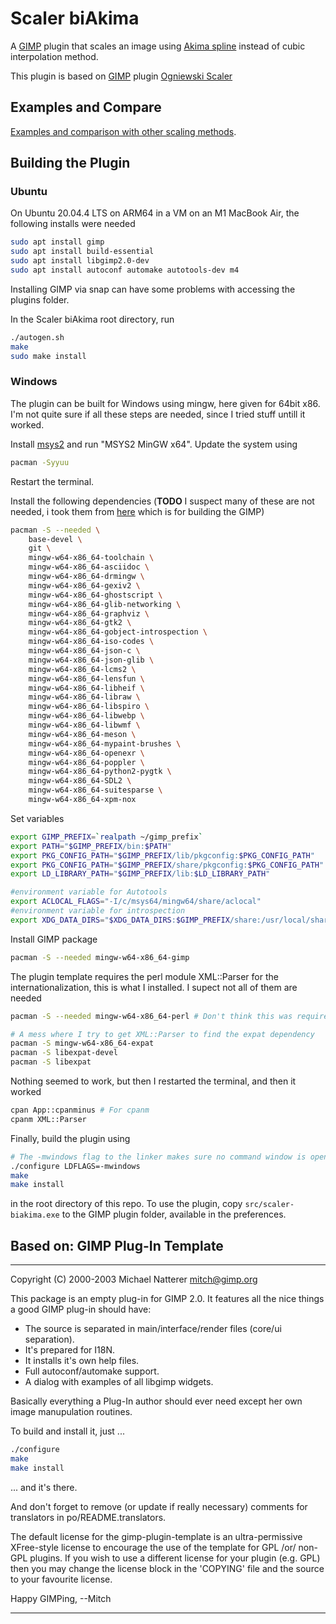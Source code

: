 # Scaler biAkima

A [GIMP](https://www.gimp.org/) plugin that scales an image using [Akima spline](https://en.wikipedia.org/wiki/Akima_spline) instead of cubic interpolation method.

This plugin is based on [GIMP](https://www.gimp.org/) plugin [Ogniewski Scaler](https://github.com/pannacotta98/ogniewski-scaler)


## Examples and Compare

[Examples and comparison with other scaling methods](https://github.com/ImageProcessing-ElectronicPublications/gimp-plugin-scaler-biakima-demo).

## Building the Plugin

### Ubuntu

On Ubuntu 20.04.4 LTS on ARM64 in a VM on an M1 MacBook Air, the following installs were needed
```sh
sudo apt install gimp
sudo apt install build-essential
sudo apt install libgimp2.0-dev
sudo apt install autoconf automake autotools-dev m4
```

Installing GIMP via snap can have some problems with accessing the plugins folder.

In the Scaler biAkima root directory, run
```sh
./autogen.sh
make
sudo make install
```

### Windows

The plugin can be built for Windows using mingw, here given for 64bit x86. I'm not quite sure if all these steps are needed, since I tried stuff untill it worked.

Install [msys2](https://msys2.github.io/) and run "MSYS2 MinGW x64". Update the system using
```sh
pacman -Syyuu
```
Restart the terminal.

Install the following dependencies (**TODO** I suspect many of these are not needed, i took them from [here](https://wiki.gimp.org/wiki/Hacking:Building/Windows#Cross-Compiling_GIMP_under_UNIX_using_crossroad) which is for building the GIMP)
```sh
pacman -S --needed \
    base-devel \
    git \
    mingw-w64-x86_64-toolchain \
    mingw-w64-x86_64-asciidoc \
    mingw-w64-x86_64-drmingw \
    mingw-w64-x86_64-gexiv2 \
    mingw-w64-x86_64-ghostscript \
    mingw-w64-x86_64-glib-networking \
    mingw-w64-x86_64-graphviz \
    mingw-w64-x86_64-gtk2 \
    mingw-w64-x86_64-gobject-introspection \
    mingw-w64-x86_64-iso-codes \
    mingw-w64-x86_64-json-c \
    mingw-w64-x86_64-json-glib \
    mingw-w64-x86_64-lcms2 \
    mingw-w64-x86_64-lensfun \
    mingw-w64-x86_64-libheif \
    mingw-w64-x86_64-libraw \
    mingw-w64-x86_64-libspiro \
    mingw-w64-x86_64-libwebp \
    mingw-w64-x86_64-libwmf \
    mingw-w64-x86_64-meson \
    mingw-w64-x86_64-mypaint-brushes \
    mingw-w64-x86_64-openexr \
    mingw-w64-x86_64-poppler \
    mingw-w64-x86_64-python2-pygtk \
    mingw-w64-x86_64-SDL2 \
    mingw-w64-x86_64-suitesparse \
    mingw-w64-x86_64-xpm-nox
```

Set variables
```sh
export GIMP_PREFIX=`realpath ~/gimp_prefix`
export PATH="$GIMP_PREFIX/bin:$PATH"
export PKG_CONFIG_PATH="$GIMP_PREFIX/lib/pkgconfig:$PKG_CONFIG_PATH"
export PKG_CONFIG_PATH="$GIMP_PREFIX/share/pkgconfig:$PKG_CONFIG_PATH"
export LD_LIBRARY_PATH="$GIMP_PREFIX/lib:$LD_LIBRARY_PATH"

#environment variable for Autotools
export ACLOCAL_FLAGS="-I/c/msys64/mingw64/share/aclocal"
#environment variable for introspection
export XDG_DATA_DIRS="$XDG_DATA_DIRS:$GIMP_PREFIX/share:/usr/local/share/:/usr/share/:/mingw64/share/"
```

Install GIMP package
```sh
pacman -S --needed mingw-w64-x86_64-gimp
```

The plugin template requires the perl module XML::Parser for the internationalization, this is what I installed. I supect not all of them are needed
```sh
pacman -S --needed mingw-w64-x86_64-perl # Don't think this was required

# A mess where I try to get XML::Parser to find the expat dependency
pacman -S mingw-w64-x86_64-expat
pacman -S libexpat-devel
pacman -S libexpat
```

Nothing seemed to work, but then I restarted the terminal, and then it worked
```sh
cpan App::cpanminus # For cpanm
cpanm XML::Parser
```

Finally, build the plugin using
```sh
# The -mwindows flag to the linker makes sure no command window is opened
./configure LDFLAGS=-mwindows
make
make install
```

in the root directory of this repo. To use the plugin, copy `src/scaler-biakima.exe` to the GIMP plugin folder, available in the preferences.


## Based on: GIMP Plug-In Template

---

Copyright (C) 2000-2003  Michael Natterer <mitch@gimp.org>


This package is an empty plug-in for GIMP 2.0. It features all the
nice things a good GIMP plug-in should have:

- The source is separated in main/interface/render files (core/ui separation).
- It's prepared for I18N.
- It installs it's own help files.
- Full autoconf/automake support.
- A dialog with examples of all libgimp widgets.

Basically everything a Plug-In author should ever need except
her own image manupulation routines.


To build and install it, just ...
```sh
./configure
make
make install
```
 ... and it's there.

And don't forget to remove (or update if really necessary) comments
for translators in po/README.translators.

The default license for the gimp-plugin-template is an ultra-permissive
XFree-style license to encourage the use of the template for GPL /or/
non-GPL plugins.  If you wish to use a different license for your plugin
(e.g. GPL) then you may change the license block in the 'COPYING' file
and the source to your favourite license.


Happy GIMPing,
--Mitch

---

